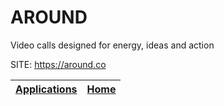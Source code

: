 # AROUND
 
 Video calls designed for energy, ideas and action
 
 SITE: https://around.co

 | [Applications](https://portable-linux-apps.github.io/apps.html) | [Home](https://portable-linux-apps.github.io)
 | --- | --- |
